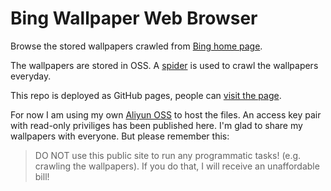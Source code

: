 # Bing Wallpaper Web Browser

Browse the stored wallpapers crawled from [Bing home page](https://cn.bing.com/?ensearch=1&FORM=BEHPTB).

The wallpapers are stored in OSS. A [spider](https://github.com/cosmozhang1995/bing-wallpaper/tree/master) is used to crawl the wallpapers everyday.

This repo is deployed as GitHub pages, people can [visit the page](http://www.cosmozhang.com/bing-wallpaper/).

For now I am using my own [Aliyun OSS]() to host the files. An access key pair with read-only priviliges has been published here. I'm glad to share my wallpapers with everyone. But please remember this:

> DO NOT use this public site to run any programmatic tasks! (e.g. crawling the wallpapers). If you do that, I will receive an unaffordable bill!
